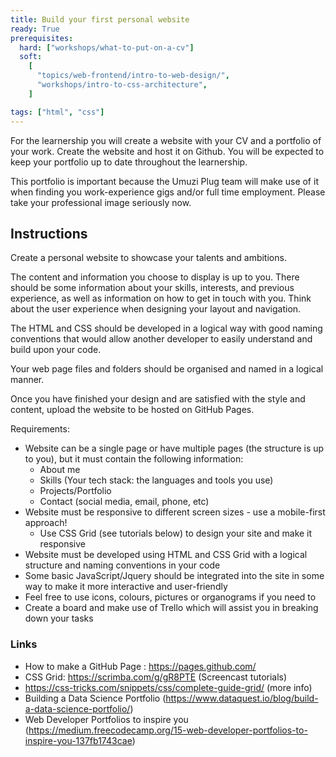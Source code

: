 ```yaml
---
title: Build your first personal website
ready: True
prerequisites:
  hard: ["workshops/what-to-put-on-a-cv"]
  soft:
    [
      "topics/web-frontend/intro-to-web-design/",
      "workshops/intro-to-css-architecture",
    ]

tags: ["html", "css"]
---
```


For the learnership you will create a website with your CV and a portfolio of your work. Create the website and host it on Github. You will be expected to keep your portfolio up to date throughout the learnership.

This portfolio is important because the Umuzi Plug team will make use of it when finding you work-experience gigs and/or full time employment. Please take your professional image seriously now.

## Instructions

Create a personal website to showcase your talents and ambitions.

The content and information you choose to display is up to you. There should be some information about your skills, interests, and previous experience, as well as information on how to get in touch with you. Think about the user experience when designing your layout and navigation.

The HTML and CSS should be developed in a logical way with good naming conventions that would allow another developer to easily understand and build upon your code.

Your web page files and folders should be organised and named in a logical manner.

Once you have finished your design and are satisfied with the style and content, upload the website to be hosted on GitHub Pages.

Requirements:

- Website can be a single page or have multiple pages (the structure is up to you), but it must contain the following information:
  - About me
  - Skills (Your tech stack: the languages and tools you use)
  - Projects/Portfolio
  - Contact (social media, email, phone, etc)
- Website must be responsive to different screen sizes - use a mobile-first approach!
  - Use CSS Grid (see tutorials below) to design your site and make it responsive
- Website must be developed using HTML and CSS Grid with a logical structure and naming conventions in your code
- Some basic JavaScript/Jquery should be integrated into the site in some way to make it more interactive and user-friendly
- Feel free to use icons, colours, pictures or organograms if you need to
- Create a board and make use of Trello which will assist you in breaking down your tasks

### Links

- How to make a GitHub Page : https://pages.github.com/
- CSS Grid: https://scrimba.com/g/gR8PTE (Screencast tutorials)
- https://css-tricks.com/snippets/css/complete-guide-grid/ (more info)
- Building a Data Science Portfolio (https://www.dataquest.io/blog/build-a-data-science-portfolio/)
- Web Developer Portfolios to inspire you (https://medium.freecodecamp.org/15-web-developer-portfolios-to-inspire-you-137fb1743cae)
